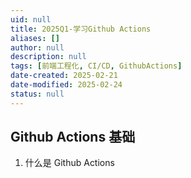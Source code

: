 ```yaml
---
uid: null
title: 2025Q1-学习Github Actions
aliases: []
author: null
description: null
tags: [前端工程化, CI/CD, GithubActions]
date-created: 2025-02-21
date-modified: 2025-02-24
status: null
---
```


## Github Actions 基础

1. 什么是 Github Actions
